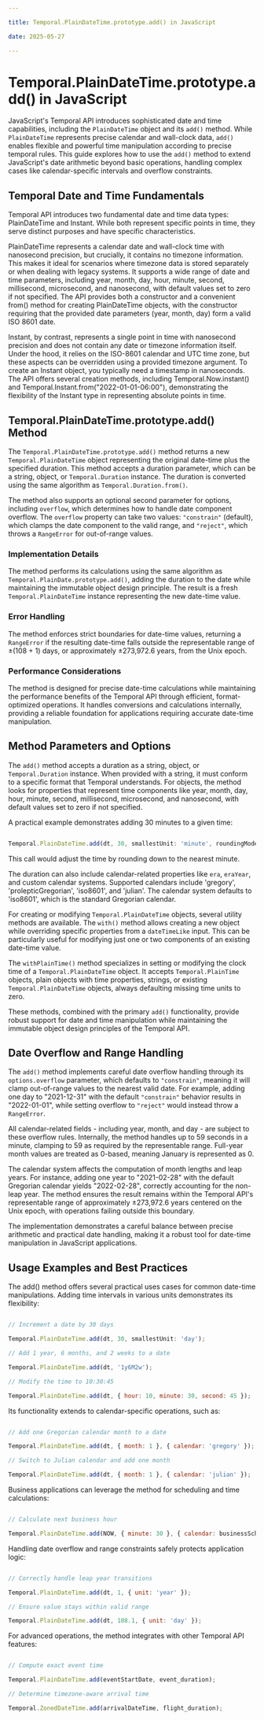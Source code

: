 ```yaml
---

title: Temporal.PlainDateTime.prototype.add() in JavaScript

date: 2025-05-27

---
```



# Temporal.PlainDateTime.prototype.add() in JavaScript

JavaScript's Temporal API introduces sophisticated date and time capabilities, including the `PlainDateTime` object and its `add()` method. While `PlainDateTime` represents precise calendar and wall-clock data, `add()` enables flexible and powerful time manipulation according to precise temporal rules. This guide explores how to use the `add()` method to extend JavaScript's date arithmetic beyond basic operations, handling complex cases like calendar-specific intervals and overflow constraints.


## Temporal Date and Time Fundamentals

Temporal API introduces two fundamental date and time data types: PlainDateTime and Instant. While both represent specific points in time, they serve distinct purposes and have specific characteristics.

PlainDateTime represents a calendar date and wall-clock time with nanosecond precision, but crucially, it contains no timezone information. This makes it ideal for scenarios where timezone data is stored separately or when dealing with legacy systems. It supports a wide range of date and time parameters, including year, month, day, hour, minute, second, millisecond, microsecond, and nanosecond, with default values set to zero if not specified. The API provides both a constructor and a convenient from() method for creating PlainDateTime objects, with the constructor requiring that the provided date parameters (year, month, day) form a valid ISO 8601 date.

Instant, by contrast, represents a single point in time with nanosecond precision and does not contain any date or timezone information itself. Under the hood, it relies on the ISO-8601 calendar and UTC time zone, but these aspects can be overridden using a provided timezone argument. To create an Instant object, you typically need a timestamp in nanoseconds. The API offers several creation methods, including Temporal.Now.instant() and Temporal.Instant.from("2022-01-01-06:00"), demonstrating the flexibility of the Instant type in representing absolute points in time.


## Temporal.PlainDateTime.prototype.add() Method

The `Temporal.PlainDateTime.prototype.add()` method returns a new `Temporal.PlainDateTime` object representing the original date-time plus the specified duration. This method accepts a duration parameter, which can be a string, object, or `Temporal.Duration` instance. The duration is converted using the same algorithm as `Temporal.Duration.from()`.

The method also supports an optional second parameter for options, including `overflow`, which determines how to handle date component overflow. The `overflow` property can take two values: `"constrain"` (default), which clamps the date component to the valid range, and `"reject"`, which throws a `RangeError` for out-of-range values.


### Implementation Details

The method performs its calculations using the same algorithm as `Temporal.PlainDate.prototype.add()`, adding the duration to the date while maintaining the immutable object design principle. The result is a fresh `Temporal.PlainDateTime` instance representing the new date-time value.


### Error Handling

The method enforces strict boundaries for date-time values, returning a `RangeError` if the resulting date-time falls outside the representable range of ±(108 + 1) days, or approximately ±273,972.6 years, from the Unix epoch.


### Performance Considerations

The method is designed for precise date-time calculations while maintaining the performance benefits of the Temporal API through efficient, format-optimized operations. It handles conversions and calculations internally, providing a reliable foundation for applications requiring accurate date-time manipulation.


## Method Parameters and Options

The `add()` method accepts a duration as a string, object, or `Temporal.Duration` instance. When provided with a string, it must conform to a specific format that Temporal understands. For objects, the method looks for properties that represent time components like year, month, day, hour, minute, second, millisecond, microsecond, and nanosecond, with default values set to zero if not specified.

A practical example demonstrates adding 30 minutes to a given time:

```javascript

Temporal.PlainDateTime.add(dt, 30, smallestUnit: 'minute', roundingMode: 'floor' });

```

This call would adjust the time by rounding down to the nearest minute.

The duration can also include calendar-related properties like `era`, `eraYear`, and custom calendar systems. Supported calendars include 'gregory', 'prolepticGregorian', 'iso8601', and 'julian'. The calendar system defaults to 'iso8601', which is the standard Gregorian calendar.

For creating or modifying `Temporal.PlainDateTime` objects, several utility methods are available. The `with()` method allows creating a new object while overriding specific properties from a `dateTimeLike` input. This can be particularly useful for modifying just one or two components of an existing date-time value.

The `withPlainTime()` method specializes in setting or modifying the clock time of a `Temporal.PlainDateTime` object. It accepts `Temporal.PlainTime` objects, plain objects with time properties, strings, or existing `Temporal.PlainDateTime` objects, always defaulting missing time units to zero.

These methods, combined with the primary `add()` functionality, provide robust support for date and time manipulation while maintaining the immutable object design principles of the Temporal API.


## Date Overflow and Range Handling

The `add()` method implements careful date overflow handling through its `options.overflow` parameter, which defaults to `"constrain"`, meaning it will clamp out-of-range values to the nearest valid date. For example, adding one day to "2021-12-31" with the default `"constrain"` behavior results in "2022-01-01", while setting overflow to `"reject"` would instead throw a `RangeError`.

All calendar-related fields - including year, month, and day - are subject to these overflow rules. Internally, the method handles up to 59 seconds in a minute, clamping to 59 as required by the representable range. Full-year month values are treated as 0-based, meaning January is represented as 0.

The calendar system affects the computation of month lengths and leap years. For instance, adding one year to "2021-02-28" with the default Gregorian calendar yields "2022-02-28", correctly accounting for the non-leap year. The method ensures the result remains within the Temporal API's representable range of approximately ±273,972.6 years centered on the Unix epoch, with operations failing outside this boundary.

The implementation demonstrates a careful balance between precise arithmetic and practical date handling, making it a robust tool for date-time manipulation in JavaScript applications.


## Usage Examples and Best Practices

The add() method offers several practical uses cases for common date-time manipulations. Adding time intervals in various units demonstrates its flexibility:

```javascript

// Increment a date by 30 days

Temporal.PlainDateTime.add(dt, 30, smallestUnit: 'day');

// Add 1 year, 6 months, and 2 weeks to a date

Temporal.PlainDateTime.add(dt, '1y6M2w');

// Modify the time to 10:30:45

Temporal.PlainDateTime.add(dt, { hour: 10, minute: 30, second: 45 });

```

Its functionality extends to calendar-specific operations, such as:

```javascript

// Add one Gregorian calendar month to a date

Temporal.PlainDateTime.add(dt, { month: 1 }, { calendar: 'gregory' });

// Switch to Julian calendar and add one month

Temporal.PlainDateTime.add(dt, { month: 1 }, { calendar: 'julian' });

```

Business applications can leverage the method for scheduling and time calculations:

```javascript

// Calculate next business hour

Temporal.PlainDateTime.add(NOW, { minute: 30 }, { calendar: businessSchedule });

```

Handling date overflow and range constraints safely protects application logic:

```javascript

// Correctly handle leap year transitions

Temporal.PlainDateTime.add(dt, 1, { unit: 'year' });

// Ensure value stays within valid range

Temporal.PlainDateTime.add(dt, 108.1, { unit: 'day' });

```

For advanced operations, the method integrates with other Temporal API features:

```javascript

// Compute exact event time

Temporal.PlainDateTime.add(eventStartDate, event_duration);

// Determine timezone-aware arrival time

Temporal.ZonedDateTime.add(arrivalDateTime, flight_duration);

```

